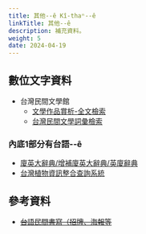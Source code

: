 ```yaml
---
title: 其他--ê Kî-thaⁿ--ê
linkTitle: 其他--ê
description: 補充資料。
weight: 5
date: 2024-04-19
---
```


## 數位文字資料

- 台灣民間文學館
  - [文學作品賞析-全文檢索](http://cls.lib.ntu.edu.tw/TFL2010/cht/cht_Article.aspx)
  - [台灣民間文學詞彙檢索](http://cls.lib.ntu.edu.tw/TFL2010/cht/cht_Dictionary.aspx)

### 內底1部分有台語--ê

- [廈英大辭典/增補廈英大辭典/英廈辭典](http://minhakka.ling.sinica.edu.tw/bkg/chong-su-tian.php?gi_gian=hoa)
- [台灣植物資訊整合查詢系統](https://tai2.ntu.edu.tw/search/1>)

## 參考資料

- ~~[台語民間書寫（招牌、海報等](http://ip194097.ntcu.edu.tw/TG/binkan/binkan.asp)~~
